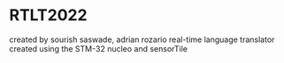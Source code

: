 # RTLT2022
created by sourish saswade, adrian rozario
real-time language translator
created using the STM-32 nucleo and sensorTile
